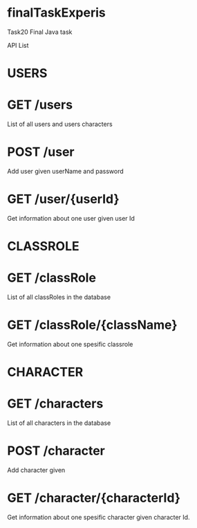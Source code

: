 # finalTaskExperis
Task20 Final Java task

API List

# USERS

# GET /users
List of all users and users characters

# POST /user
Add user given userName and password

# GET /user/{userId}
Get information about one user given user Id


# CLASSROLE

# GET /classRole
List of all classRoles in the database

# GET /classRole/{className}
Get information about one spesific classrole


# CHARACTER

# GET /characters
List of all characters in the database

# POST /character
Add character given 

# GET /character/{characterId}
Get information about one spesific character given character Id.
